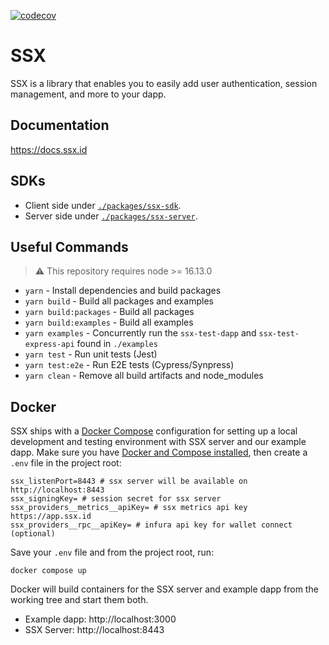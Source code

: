 [![codecov](https://codecov.io/gh/spruceid/ssx/branch/main/graph/badge.svg?token=JV205ZHO78)](https://codecov.io/gh/spruceid/ssx)

# SSX

SSX is a library that enables you to easily add user authentication, session management, and more to your dapp.

## Documentation

https://docs.ssx.id

## SDKs

- Client side under [`./packages/ssx-sdk`](./packages/ssx-sdk).
- Server side under [`./packages/ssx-server`](./packages/ssx-server).

## Useful Commands
> **⚠** This repository requires node >= 16.13.0

- `yarn` - Install dependencies and build packages
- `yarn build` - Build all packages and examples
- `yarn build:packages` - Build all packages
- `yarn build:examples` - Build all examples
- `yarn examples` - Concurrently run the `ssx-test-dapp` and `ssx-test-express-api` found in `./examples`
- `yarn test` - Run unit tests (Jest)
- `yarn test:e2e` - Run E2E tests (Cypress/Synpress)
- `yarn clean` - Remove all build artifacts and node_modules


## Docker

SSX ships with a [Docker Compose](https://docs.docker.com/compose/) configuration
for setting up a local development and testing environment with SSX server and
our example dapp. Make sure you have
[Docker and Compose installed](https://docs.docker.com/compose/install/), then
create a `.env` file in the project root:

```
ssx_listenPort=8443 # ssx server will be available on http://localhost:8443
ssx_signingKey= # session secret for ssx server
ssx_providers__metrics__apiKey= # ssx metrics api key https://app.ssx.id
ssx_providers__rpc__apiKey= # infura api key for wallet connect (optional)
```

Save your `.env` file and from the project root, run:

```
docker compose up
```

Docker will build containers for the SSX server and example dapp from the
working tree and start them both.

- Example dapp: http://localhost:3000
- SSX Server: http://localhost:8443
